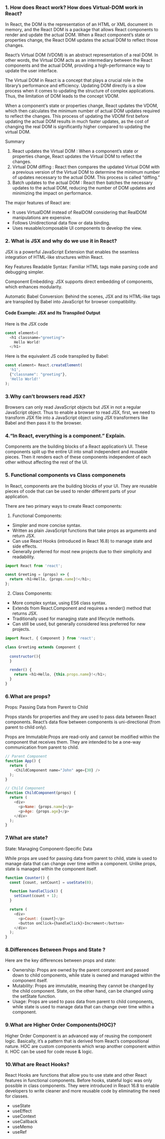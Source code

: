 ### 1. How does React work? How does Virtual-DOM work in React?

In React, the DOM is the representation of an HTML or XML document in memory, and the React DOM is a package that allows React components to render and update the actual DOM. When a React component’s state or properties change, the React DOM updates the actual DOM to reflect those changes.

React’s Virtual DOM (VDOM) is an abstract representation of a real DOM. In other words, the Virtual DOM acts as an intermediary between the React components and the actual DOM, providing a high-performance way to update the user interface.

The Virtual DOM in React is a concept that plays a crucial role in the library’s performance and efficiency. Updating DOM directly is a slow process when it comes to updating the structure of complex applications. Thus, the limitation of DOM leads to the concept VDOM.

When a component’s state or properties change, React updates the VDOM, which then calculates the minimum number of actual DOM updates required to reflect the changes. This process of updating the VDOM first before updating the actual DOM results in much faster updates, as the cost of changing the real DOM is significantly higher compared to updating the virtual DOM.

Summary
1. React updates the Virtual DOM : When a component’s state or properties change, React updates the Virtual DOM to reflect the changes.
2. Virtual DOM diffing : React then compares the updated Virtual DOM with a previous version of the Virtual DOM to determine the minimum number of updates necessary to the actual DOM. This process is called “diffing.”
3. Batch updates to the actual DOM : React then batches the necessary updates to the actual DOM, reducing the number of DOM updates and minimizing the impact on performance.

The major features of React are:
*	It uses VirtualDOM instead of RealDOM considering that RealDOM manipulations are expensive.
*	Follows Unidirectional data flow or data binding.
*	Uses reusable/composable UI components to develop the view.

### 2. What is JSX and why do we use it in React?

JSX is a powerful JavaScript Extension that enables the seamless integration of HTML-like structures within React.

Key Features
Readable Syntax: Familiar HTML tags make parsing code and debugging simpler.

Component Embedding: JSX supports direct embedding of components, which enhances modularity.

Automatic Babel Conversion: Behind the scenes, JSX and its HTML-like tags are transpiled by Babel into JavaScript for browser compatibility.

#### Code Example: JSX and Its Transpiled Output
Here is the JSX code
```js
const element=(
  <h1 classname="greeting">
    Hello World!
  </h1>
```
Here is the equivalent JS code transpiled by Babel:
```js
const element= React.createElement(
  'h1',
  {"classname": "greeting"},
  'Hello World!'
);
```

### 3.Why can’t browsers read JSX?

Browsers can only read JavaScript objects but JSX in not a regular JavaScript object. Thus to enable a browser to read JSX, first, we need to transform JSX file into a JavaScript object using JSX transformers like Babel and then pass it to the browser.

### 4.“In React, everything is a component.” Explain.

Components are the building blocks of a React application’s UI. These components split up the entire UI into small independent and reusable pieces. Then it renders each of these components independent of each other without affecting the rest of the UI.

### 5. Functional components vs Class componenets

In React, components are the building blocks of your UI. They are reusable pieces of code that can be used to render different parts of your application.

There are two primary ways to create React components:

1. Functional Components:

* Simpler and more concise syntax.
* Written as plain JavaScript functions that take props as arguments and return JSX. 
* Can use React Hooks (introduced in React 16.8) to manage state and side effects.
* Generally preferred for most new projects due to their simplicity and readability.

```js
import React from 'react';

const Greeting = (props) => {
  return <h1>Hello, {props.name}!</h1>;
};
```

2. Class Components:

* More complex syntax, using ES6 class syntax.
* Extends from React.Component and requires a render() method that returns JSX.
* Traditionally used for managing state and lifecycle methods.
* Can still be used, but generally considered less preferred for new projects.

```js
import React, { Component } from 'react';

class Greeting extends Component {
  
  constructor(){
  }

  render() {
    return <h1>Hello, {this.props.name}!</h1>;
  }
}
```

### 6.What are props?

Props: Passing Data from Parent to Child

Props stands for properties and they are used to pass data between React components. React’s data flow between components is uni-directional (from parent to child only).

Props are Immutable:Props are read-only and cannot be modified within the component that receives them. They are intended to be a one-way communication from parent to child.

```js
// Parent Component
function App() {
  return (
    <ChildComponent name="John" age={30} />
  );
}

// Child Component
function ChildComponent(props) {
  return (
    <div>
      <p>Name: {props.name}</p>
      <p>Age: {props.age}</p>
    </div>
  );
}
```

### 7.What are state?

State: Managing Component-Specific Data

While props are used for passing data from parent to child, state is used to manage data that can change over time within a component. Unlike props, state is managed within the component itself.

```js
function Counter() {
  const [count, setCount] = useState(0);

  function handleClick() {
    setCount(count + 1);
  }

  return (
    <div>
      <p>Count: {count}</p>
      <button onClick={handleClick}>Increment</button>
    </div>
  );
}
```

### 8.Differences Between Props and State ?

Here are the key differences between props and state:

* Ownership: Props are owned by the parent component and passed down to child components, while state is owned and managed within the component itself.
* Mutability: Props are immutable, meaning they cannot be changed by the child component. State, on the other hand, can be changed using the setState function.
* Usage: Props are used to pass data from parent to child components, while state is used to manage data that can change over time within a component.

### 9.What are Higher Order Components(HOC)?

Higher Order Component is an advanced way of reusing the component logic. Basically, it’s a pattern that is derived from React’s compositional nature. HOC are custom components which wrap another component within it.
HOC can be used for code reuse & logic.

### 10.What are React Hooks?

React Hooks are functions that allow you to use state and other React features in functional components. Before hooks, stateful logic was only possible in class components. They were introduced in React 16.8 to enable developers to write cleaner and more reusable code by eliminating the need for classes.

* useState
* useEffect
* useContext
* useCallback
* useMemo
* useRef
